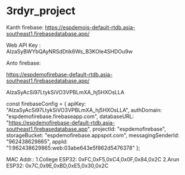 # 3rdyr_project

Kanth firebase:
https://espdemojs-default-rtdb.asia-southeast1.firebasedatabase.app/ 

Web API Key :  
AIzaSyBWYbQAyNRSdDtik6Ws_B3KOle4SHDOu9w 

Anto firebase:

https://espdemofirebase-default-rtdb.asia-southeast1.firebasedatabase.app/ 

AIzaSyAcSi97LtykSiVO3VPBLmXA_hj5HXOsLLA



const firebaseConfig = {
  apiKey: "AIzaSyAcSi97LtykSiVO3VPBLmXA_hj5HXOsLLA",
  authDomain: "espdemofirebase.firebaseapp.com",
  databaseURL: "https://espdemofirebase-default-rtdb.asia-southeast1.firebasedatabase.app",
  projectId: "espdemofirebase",
  storageBucket: "espdemofirebase.appspot.com",
  messagingSenderId: "962438629865",
  appId: "1:962438629865:web:03abe643e5f862d5476378"
};



MAC Addr.: 
1.College ESP32: 0xFC,0xF5,0xC4,0x0F,0x84,0x2C
2.Arun ESP32:    0x7C,0x9E,0xBD,0xE5,0x30,0x2C